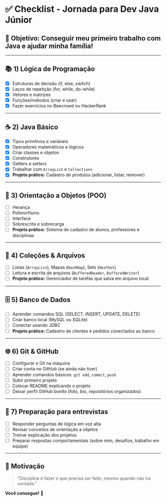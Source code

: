 # ✅ **Checklist - Jornada para Dev Java Júnior**

## 👤 **Objetivo:** Conseguir meu primeiro trabalho com Java e ajudar minha família!

---

## 📚 **1) Lógica de Programação**
- [x] Estruturas de decisão (if, else, switch)
- [x] Laços de repetição (for, while, do-while)
- [x] Vetores e matrizes
- [x] Funções/métodos (criar e usar)
- [x] Fazer exercícios no Beecrowd ou HackerRank

---

## ☕ **2) Java Básico**
- [x] Tipos primitivos e variáveis
- [x] Operadores matemáticos e lógicos
- [x] Criar classes e objetos
- [x] Construtores
- [x] Getters e setters
- [x] Trabalhar com `ArrayList` e `Collections`
- [x] **Projeto prático:** Cadastro de produtos (adicionar, listar, remover)

---

## 🧩 **3) Orientação a Objetos (POO)**
- [ ] Herança
- [ ] Polimorfismo
- [ ] Interface
- [ ] Sobrescrita e sobrecarga
- [ ] **Projeto prático:** Sistema de cadastro de alunos, professores e disciplinas

---

## 📂 **4) Coleções & Arquivos**
- [ ] Listas (`ArrayList`), Mapas (`HashMap`), Sets (`HashSet`)
- [ ] Leitura e escrita de arquivos (`BufferedReader`, `BufferedWriter`)
- [ ] **Projeto prático:** Gerenciador de tarefas que salva em arquivo local

---

## 🗄️ **5) Banco de Dados**
- [ ] Aprender comandos SQL (SELECT, INSERT, UPDATE, DELETE)
- [ ] Criar banco local (MySQL ou SQLite)
- [ ] Conectar usando JDBC
- [ ] **Projeto prático:** Cadastro de clientes e pedidos conectados ao banco

---

## 🌐 **6) Git & GitHub**
- [ ] Configurar o Git na máquina
- [ ] Criar conta no GitHub (se ainda não tiver)
- [ ] Aprender comandos básicos: `git add`, `commit`, `push`
- [ ] Subir primeiro projeto
- [ ] Colocar README explicando o projeto
- [ ] Deixar perfil GitHub bonito (foto, bio, repositórios organizados)

---

## 💼 **7) Preparação para entrevistas**
- [ ] Responder perguntas de lógica em voz alta
- [ ] Revisar conceitos de orientação a objetos
- [ ] Treinar explicação dos projetos
- [ ] Preparar respostas comportamentais (sobre mim, desafios, trabalho em equipe)

---

## 🚀 **Motivação**
> "Disciplina é fazer o que precisa ser feito, mesmo quando não há vontade."

**Você consegue!** 💪


